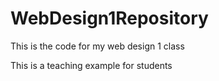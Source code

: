 # WebDesign1Repository
This is the code for my web design 1 class

This is a teaching example for students
